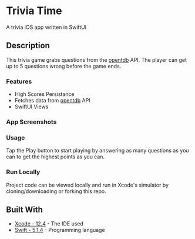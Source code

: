 # Trivia Time
A trivia iOS app written in SwiftUI

## Description
This trivia game grabs questions from the [opentdb](https://opentdb.com) API. The player can get up to 5 questions wrong before the game ends. 

### Features
* High Scores Persistance
* Fetches data from [opentdb](https://opentdb.com) API
* SwiftUI Views

### App Screenshots


### Usage
Tap the Play button to start playing by answering as many questions as you can to get the highest points as you can.

### Run Locally
Project code can be viewed locally and run in Xcode's simulator by cloning/downloading or forking this repo.

## Built With
* [Xcode - 12.4](https://developer.apple.com/xcode/) - The IDE used
* [Swift - 5.1.4](https://developer.apple.com/swift/) - Programming language
